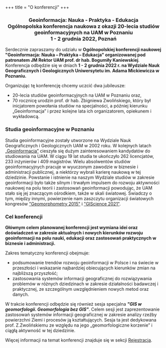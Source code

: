 +++
title = "O konferencji"
+++


<center><h3>Geoinformacja: Nauka - Praktyka - Edukacja
<br>Ogólnopolska konferencja naukowa z okazji 20-lecia studiów geoinformacyjnych na UAM w Poznaniu
<br> 1 - 2 grudnia 2022, Poznań</h3></center>

Serdecznie zapraszamy do udziału w __Ogólnopolskiej konferencji naukowej "Geoinformacja: Nauka – Praktyka – Edukacja" organizowanej pod patronatem JM Rektor UAM prof. dr hab. Bogumiły Kaniewskiej__. Konferencja odbędzie się w dniach __1 - 2 grudnia 2022 r. na Wydziale Nauk Geograficznych i Geologicznych Uniwersytetu im. Adama Mickiewicza w Poznaniu.__

Organizując tę konferencję chcemy uczcić dwa jubileusze:

- 20-lecia studiów geoinformacyjnych na UAM w Poznaniu oraz,
- 70 rocznicę urodzin prof. dr hab. Zbigniewa Zwolińskiego, który był inicjatorem powołania studiów na specjalności, a później kierunku „Geoinformacja” i przez kolejne lata ich organizatorem, opiekunem i wykładowcą.

<h3>Studia geoinformacyjne w Poznaniu</h3>

Studia geoinformacyjne zostały utworzone na Wydziale Nauk Geograficznych i Geologicznych UAM w 2002 roku. W kolejnych latach [„Geoinformacja”](https://pl-pl.facebook.com/geoinformacja/) cieszyła się dużym zainteresowaniem kandydatów do studiowania na UAM. W ciągu 19 lat studia te ukończyło 262 licencjatów, 233 inżynierów i 409 magistrów. Wielu absolwentów studiów geoinformacyjnych pracuje w wyuczonym zawodzie w biznesie i administracji publicznej, a niektórzy wybrali karierę naukową w tej dziedzinie.
Powstanie i istnienie na naszym Wydziale studiów w zakresie geoinformacji było także silnym i trwałym impulsem do rozwoju aktywności naukowej na polu teorii i zastosowań geoinformacji powodując, że UAM stało się jej znaczącym ośrodkiem, także w skali światowej. Świadczy o tym, między innymi, powierzenie nam zaszczytu organizacji światowych kongresów ["Geomorphometry 2015"](https://geomorphometry.org/2015-2/) i ["GIScience 2021"](https://www.giscience.org/).

<h3>Cel konferencji</h3>

<p><b>Głównym celem planowanej konferencji jest wymiana idei oraz doświadczeń w zakresie aktualnych i nowych kierunków rozwoju geoinformacji na polu nauki, edukacji oraz zastosowań praktycznych w biznesie i administracji. </b></p>

Zakres tematyczny konferencji obejmuje:

- podsumowanie trendów rozwoju geoinformacji w Polsce i na świecie w przeszłości i wskazanie najbardziej obiecujących kierunków zmian na najbliższą przyszłość;
- zastosowania systemów informacji geograficznej do rozwiązywania problemów w różnych dziedzinach w zakresie działalności badawczej i praktycznej, ze szczególnym uwzględnieniem nowych metod oraz danych.

W trakcie konferencji odbędzie się również sesja specjalna <b><i>"GIS w geomorfologii. Geomorfologia bez GIS"</b></i>. Celem sesji jest zaprezentowanie zastosowań systemów informacji geograficznej w zakresie analizy rzeźby powierzchni Ziemi i procesów ją kształtujących. Sesja ta jest dedykowana prof. Z.Zwolińskiemu ze względu na jego „geomorfologiczne korzenie” i ciągłą aktywność w tej dziedzinie.


Więcej informacji na temat konferencji znajduje się w sekcji [Rejestracja](/rejestracja). 



